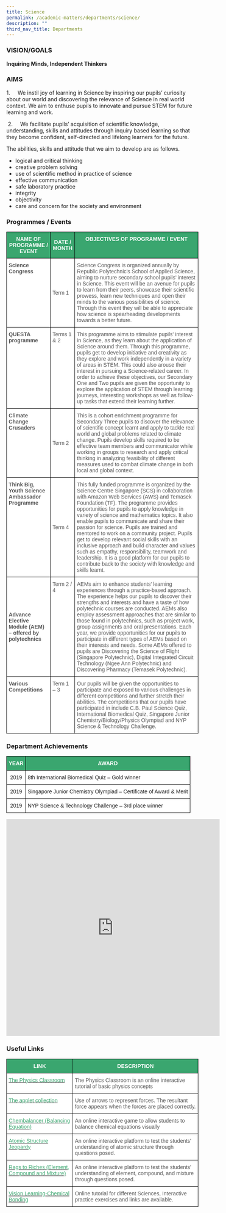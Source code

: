 ```yaml
---
title: Science
permalink: /academic-matters/departments/science/
description: ""
third_nav_title: Departments
---
```

### VISION/GOALS

**Inquiring Minds, Independent Thinkers**

### AIMS&nbsp;

1.&nbsp;&nbsp;&nbsp;&nbsp; We instil joy of learning in Science by inspiring our pupils’ curiosity about our world and discovering the relevance of Science in real world context. We aim to enthuse pupils to innovate and pursue STEM for future learning and work.&nbsp;

  

&nbsp;2.&nbsp;&nbsp;&nbsp;&nbsp; We facilitate pupils’ acquisition of scientific knowledge, understanding, skills and attitudes through inquiry based learning so that they become confident, self-directed and lifelong learners for the future.&nbsp;

The abilities, skills and attitude that we aim to develop are as follows.&nbsp;

*   logical and critical thinking&nbsp;
*   creative problem solving
*   use of scientific method in practice of science&nbsp;
*   effective communication&nbsp;
*   safe laboratory practice
*   integrity
*   objectivity
*   care and concern for the society and environment

### Programmes / Events

<style type="text/css">
.tg  {border-collapse:collapse;border-spacing:0;}
.tg td{border-color:black;border-style:solid;border-width:1px;font-family:Arial, sans-serif;font-size:14px;
  overflow:hidden;padding:10px 5px;word-break:normal;}
.tg th{border-color:black;border-style:solid;border-width:1px;font-family:Arial, sans-serif;font-size:14px;
  font-weight:normal;overflow:hidden;padding:10px 5px;word-break:normal;}
.tg .tg-k0s0{background-color:#3AA66F;color:#FFF;font-weight:bold;text-align:center;vertical-align:middle}
.tg .tg-qrq8{background-color:#FFF;color:#565656;font-weight:bold;text-align:left;vertical-align:top}
.tg .tg-0y1c{background-color:#3AA66F;color:#FFF;font-weight:bold;text-align:center;vertical-align:top}
.tg .tg-mwz3{background-color:#FFF;color:#565656;text-align:left;vertical-align:middle}
.tg .tg-njgx{background-color:#FFF;color:#565656;text-align:left;vertical-align:top}
.tg .tg-7bcw{background-color:#FFF;color:#565656;font-weight:bold;text-align:left;vertical-align:middle}
</style>
<table class="tg">
<thead>
  <tr>
    <th class="tg-k0s0"><span style="color:#FFF;background-color:#3AA66F">NAME OF PROGRAMME / EVENT</span></th>
    <th class="tg-k0s0"><span style="color:#FFF;background-color:#3AA66F">DATE / MONTH</span></th>
    <th class="tg-0y1c">OBJECTIVES OF PROGRAMME / EVENT</th>
  </tr>
</thead>
<tbody>
  <tr>
    <td class="tg-qrq8"><span style="color:#565656">Science Congress</span><br></td>
    <td class="tg-mwz3"><span style="color:#565656"> Term 1</span></td>
    <td class="tg-mwz3"><span style="color:#565656">Science Congress is organized annually by Republic Polytechnic’s School of Applied Science, aiming to nurture secondary school pupils’ interest in Science. This event will be an avenue for pupils to learn from their peers, showcase their scientific prowess, learn new techniques and open their minds to the various possibilities of science. Through this event they will be able to appreciate how science is spearheading developments towards a better future. </span></td>
  </tr>
  <tr>
    <td class="tg-qrq8"><span style="color:#565656">QUESTA programme</span><br></td>
    <td class="tg-njgx"><span style="color:#565656">Terms 1 &amp; 2 </span></td>
    <td class="tg-mwz3"><span style="color:#565656">This programme aims to stimulate pupils’ interest in Science, as they learn about the application of Science around them. Through this programme, pupils get to develop initiative and creativity as they explore and work independently in a variety of areas in STEM. This could also arouse their interest in pursuing a Science-related career. In order to achieve these objectives, our Secondary One and Two pupils are given the opportunity to explore the application of STEM through learning journeys, interesting workshops as well as follow-up tasks that extend their learning further.</span><br></td>
  </tr>
  <tr>
    <td class="tg-qrq8"><span style="color:#565656">Climate Change Crusaders </span></td>
    <td class="tg-mwz3"><span style="color:#565656">Term 2 </span></td>
    <td class="tg-mwz3"><span style="color:#565656">This is a cohort enrichment programme for Secondary Three pupils to discover the relevance of scientific concept learnt and apply to tackle real world and global problems related to climate change. Pupils develop skills required to be effective team members and communicator while working in groups to research and apply critical thinking in analyzing feasibility of different measures used to combat climate change in both local and global context</span><span style="background-color:initial">.</span><span style="color:#565656"> </span></td>
  </tr>
  <tr>
    <td class="tg-qrq8"><span style="color:#565656">Think Big, Youth Science Ambassador Programme</span><br></td>
    <td class="tg-mwz3"><span style="color:#565656">Term 4</span><br></td>
    <td class="tg-njgx"><span style="background-color:initial">This fully funded programme is organized by the Science Centre Singapore (SCS) in collaboration with Amazon Web Services (AWS) and Temasek Foundation (TF). The programme provides opportunities for pupils to apply knowledge in variety of science and mathematics topics. It also enable pupils to communicate and share their passion for science. Pupils are trained and mentored to work on a community project. Pupils get to develop relevant social skills with an inclusive approach and build character and values such as empathy, responsibility, teamwork and leadership. It is a good platform for our pupils to contribute back to the society with knowledge and skills learnt.</span> </td>
  </tr>
  <tr>
    <td class="tg-7bcw"><span style="color:#565656">Advance Elective Module (AEM) – offered by polytechnics</span><br></td>
    <td class="tg-njgx"><span style="color:#565656">Term 2 / 4</span><br></td>
    <td class="tg-mwz3"><span style="color:#565656">AEMs aim to enhance students’ learning experiences through a practice-based approach. The experience helps our pupils to discover their strengths and interests and have a taste of how polytechnic courses are conducted. AEMs also employ assessment approaches that are similar to those found in polytechnics, such as project work, group assignments and oral presentations. Each year, we provide opportunities for our pupils to participate in different types of AEMs based on their interests and needs. Some AEMs offered to pupils are Discovering the Science of Flight (Singapore Polytechnic), Digital Integrated Circuit Technology (Ngee Ann Polytechnic) and Discovering Pharmacy (Temasek Polytechnic).</span><br></td>
  </tr>
  <tr>
    <td class="tg-qrq8"><span style="color:#565656">Various Competitions </span></td>
    <td class="tg-njgx"><span style="color:#565656">Term 1 – 3 </span></td>
    <td class="tg-mwz3"><span style="color:#565656">Our pupils will be given the opportunities to participate and exposed to various challenges in different competitions and further stretch their abilities. The competitions that our pupils have participated in include C.B. Paul Science Quiz, International Biomedical Quiz, Singapore Junior Chemistry/Biology/Physics Olympiad and NYP Science &amp; Technology Challenge. </span></td>
  </tr>
</tbody>
</table>

### Department Achievements

<style type="text/css">
.tg  {border-collapse:collapse;border-spacing:0;}
.tg td{border-color:black;border-style:solid;border-width:1px;font-family:Arial, sans-serif;font-size:14px;
  overflow:hidden;padding:10px 5px;word-break:normal;}
.tg th{border-color:black;border-style:solid;border-width:1px;font-family:Arial, sans-serif;font-size:14px;
  font-weight:normal;overflow:hidden;padding:10px 5px;word-break:normal;}
.tg .tg-k0s0{background-color:#3AA66F;color:#FFF;font-weight:bold;text-align:center;vertical-align:middle}
.tg .tg-a3j2{background-color:#FFF;color:#222;text-align:center;vertical-align:middle}
.tg .tg-1ppo{background-color:#FFF;color:#222;text-align:left;vertical-align:middle}
.tg .tg-tsok{background-color:#FFF;color:#222;text-align:left;vertical-align:top}
</style>
<table class="tg">
<thead>
  <tr>
    <th class="tg-k0s0"><span style="color:#FFF;background-color:#3AA66F">YEAR</span></th>
    <th class="tg-k0s0"><span style="color:#FFF;background-color:#3AA66F">AWARD</span></th>
  </tr>
</thead>
<tbody>
  <tr>
    <td class="tg-a3j2"><span style="color:#222;background-color:#FFF">2019</span></td>
    <td class="tg-1ppo"><span style="color:#222;background-color:#FFF">8th International Biomedical Quiz – Gold winner</span><br></td>
  </tr>
  <tr>
    <td class="tg-a3j2"><span style="color:#222;background-color:#FFF">2019</span></td>
    <td class="tg-1ppo"><span style="color:#222;background-color:#FFF">Singapore Junior Chemistry Olympiad – Certificate of Award &amp; Merit</span></td>
  </tr>
  <tr>
    <td class="tg-a3j2"><span style="color:#222;background-color:#FFF">2019</span></td>
    <td class="tg-tsok"><span style="color:#222;background-color:#FFF">NYP Science &amp; Technology Challenge – 3rd place winner </span></td>
  </tr>
</tbody>
</table>

<iframe allowfullscreen="true" height="569" width="560" frameborder="0" src="https://docs.google.com/presentation/d/e/2PACX-1vRIsQcJqXhj6kcWie-obwcfIHbJolnUJE6NKZDzOpvZ5REYTDXN3L7YhZjAEkztpQI3Bpk6-3vLZVp1/embed?start=true&amp;loop=true&amp;delayms=3000"></iframe>

### Useful Links
<style type="text/css">
.tg  {border-collapse:collapse;border-spacing:0;}
.tg td{border-color:black;border-style:solid;border-width:1px;font-family:Arial, sans-serif;font-size:14px;
  overflow:hidden;padding:10px 5px;word-break:normal;}
.tg th{border-color:black;border-style:solid;border-width:1px;font-family:Arial, sans-serif;font-size:14px;
  font-weight:normal;overflow:hidden;padding:10px 5px;word-break:normal;}
.tg .tg-k0s0{background-color:#3AA66F;color:#FFF;font-weight:bold;text-align:center;vertical-align:middle}
.tg .tg-av5t{background-color:#FFF;color:#3AA66F;text-align:left;vertical-align:top}
.tg .tg-mwz3{background-color:#FFF;color:#565656;text-align:left;vertical-align:middle}
</style>
<table class="tg">
<thead>
  <tr>
    <th class="tg-k0s0"><span style="color:#FFF;background-color:#3AA66F">LINK</span></th>
    <th class="tg-k0s0"><span style="color:#FFF;background-color:#3AA66F">DESCRIPTION</span></th>
  </tr>
</thead>
<tbody>
  <tr>
    <td class="tg-av5t"><a href="http://www.physicsclassroom.com/"><span style="text-decoration:none;color:#3AA66F">The Physics Classroom</span></a></td>
    <td class="tg-mwz3"><span style="color:#565656">The Physics Classroom is an online interactive tutorial of basic physics concepts</span></td>
  </tr>
  <tr>
    <td class="tg-av5t"><a href="http://www.lon-capa.org/~mmp/kap3/cd052a.htm"><span style="text-decoration:none;color:#3AA66F">The applet collection</span></a></td>
    <td class="tg-mwz3"><span style="color:#565656">Use of arrows to represent forces. The resultant force appears when the forces are placed correctly.</span></td>
  </tr>
  <tr>
    <td class="tg-av5t"><a href="http://funbasedlearning.com/chemistry/default.htm"><span style="text-decoration:none;color:#3AA66F">Chembalancer (Balancing Equation)</span></a></td>
    <td class="tg-mwz3"><span style="color:#565656">An online interactive game to allow students to balance chemical equations visually</span></td>
  </tr>
  <tr>
    <td class="tg-av5t"><a href="http://www.quia.com/cb/36842.html"><span style="text-decoration:none;color:#3AA66F">Atomic Structure Jeopardy</span></a></td>
    <td class="tg-mwz3"><span style="color:#565656">An online interactive platform to test the students' understanding of atomic structure through questions posed.</span></td>
  </tr>
  <tr>
    <td class="tg-av5t"><a href="http://www.quia.com/rr/31119.html"><span style="text-decoration:none;color:#3AA66F">Rags to Riches (Element, Compound and Mixture)</span></a></td>
    <td class="tg-mwz3"><span style="color:#565656">An online interactive platform to test the students' understanding of element, compound, and mixture through questions posed.</span></td>
  </tr>
  <tr>
    <td class="tg-av5t"><a href="http://www.visionlearning.com/library/module_viewer.php?mid=55&mcid=&l="><span style="text-decoration:none;color:#3AA66F">Vision Learning-Chemical Bonding</span></a></td>
    <td class="tg-mwz3"><span style="color:#565656">Online tutorial for different Sciences, Interactive practice exercises and links are available.</span></td>
  </tr>
</tbody>
</table>